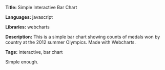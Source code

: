 **Title:** Simple Interactive Bar Chart 

**Languages:** javascript

**Libraries:** webcharts

**Description:** This is a simple bar chart showing counts of medals won by country at the 2012 summer Olympics. Made with Webcharts.

**Tags:** interactive, bar chart 

[comment]: <> (---END OF HEADER---)

Simple enough. 